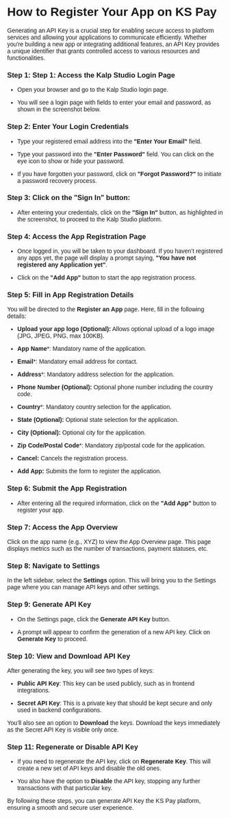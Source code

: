 <style>  body { font-family: "Source Sans 3", sans-serif!important; }</style>
<link href="https://fonts.googleapis.com/css2?family=Source+Sans+3:ital,wght@0,200..900;1,200..900&display=swap" rel="stylesheet">    
<link rel="stylesheet" href="https://fonts.googleapis.com/icon?family=Material+Icons">

# How to Register Your App on KS Pay

Generating an API Key is a crucial step for enabling secure access to platform services and allowing your applications to communicate efficiently. Whether you're building a new app or integrating additional features, an API Key provides a unique identifier that grants controlled access to various resources and functionalities.

### Step 1: **Step 1: Access the Kalp Studio Login Page**

-   Open your browser and go to the Kalp Studio login page.
    
-   You will see a login page with fields to enter your email and password, as shown in the screenshot below.
    

### Step 2: Enter Your Login Credentials

-   Type your registered email address into the **"Enter Your Email"** field.
    

-   Type your password into the **"Enter Password"** field. You can click on the eye icon to show or hide your password.
    

-   If you have forgotten your password, click on **"Forgot Password?"** to initiate a password recovery process.
    

### **Step 3: Click on the "Sign In" button:**

-   After entering your credentials, click on the **"Sign In"** button, as highlighted in the screenshot, to proceed to the Kalp Studio platform.
    

### Step 4: Access the App Registration Page

-   Once logged in, you will be taken to your dashboard. If you haven’t registered any apps yet, the page will display a prompt saying, **"You have not registered any Application yet"**.
    
-   Click on the **"Add App"** button to start the app registration process.
    

### Step 5: Fill in App Registration Details

You will be directed to the **Register an App** page. Here, fill in the following details:

-   **Upload your app logo (Optional):** Allows optional upload of a logo image (JPG, JPEG, PNG, max 100KB).
    
-   **App Name***: Mandatory name of the application.
    
-   **Email***: Mandatory email address for contact.
    
-   **Address***: Mandatory address selection for the application.
    
-   **Phone Number (Optional):** Optional phone number including the country code.
    
-   **Country***: Mandatory country selection for the application.
    
-   **State (Optional):** Optional state selection for the application.
    
-   **City (Optional):** Optional city for the application.
    
-   **Zip Code/Postal Code***: Mandatory zip/postal code for the application.
    
-   **Cancel:** Cancels the registration process.
    
-   **Add App:** Submits the form to register the application.
    

### Step 6: Submit the App Registration

-   After entering all the required information, click on the **"Add App"** button to register your app.
    

### Step 7: Access the App Overview

Click on the app name (e.g., XYZ) to view the App Overview page. This page displays metrics such as the number of transactions, payment statuses, etc.

### Step 8: Navigate to Settings

In the left sidebar, select the **Settings** option. This will bring you to the Settings page where you can manage API keys and other settings.

### Step 9: Generate API Key

-   On the Settings page, click the **Generate API Key** button.
    
-   A prompt will appear to confirm the generation of a new API key. Click on **Generate Key** to proceed.
    

### Step 10: View and Download API Key

After generating the key, you will see two types of keys:

-   **Public API Key**: This key can be used publicly, such as in frontend integrations.
    
-   **Secret API Key**: This is a private key that should be kept secure and only used in backend configurations.
    

You’ll also see an option to **Download** the keys. Download the keys immediately as the Secret API Key is visible only once.

### Step 11: Regenerate or Disable API Key

-   If you need to regenerate the API key, click on **Regenerate Key**. This will create a new set of API keys and disable the old ones.
    
-   You also have the option to **Disable** the API key, stopping any further transactions with that particular key.
    

By following these steps, you can generate API Key the KS Pay platform, ensuring a smooth and secure user experience.
